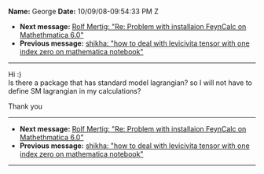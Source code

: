 **Name:** George
**Date:** 10/09/08-09:54:33 PM Z

  - **Next message:** [Rolf Mertig: "Re: Problem with installaion
    FeynCalc on Mathethmatica 6.0"](0513.html)
  - **Previous message:** [shikha: "how to deal with levicivita tensor
    with one index zero on mathematica notebook"](0511.html)

-----

Hi :)  
Is there a package that has standard model lagrangian? so I will not
have to define SM lagrangian in my calculations?  

Thank you  

-----

  - **Next message:** [Rolf Mertig: "Re: Problem with installaion
    FeynCalc on Mathethmatica 6.0"](0513.html)
  - **Previous message:** [shikha: "how to deal with levicivita tensor
    with one index zero on mathematica notebook"](0511.html)

-----

